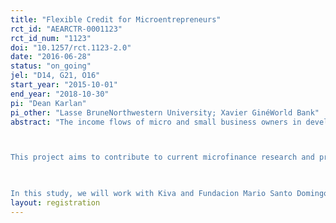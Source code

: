 ```yaml
---
title: "Flexible Credit for Microentrepreneurs"
rct_id: "AEARCTR-0001123"
rct_id_num: "1123"
doi: "10.1257/rct.1123-2.0"
date: "2016-06-28"
status: "on_going"
jel: "D14, G21, O16"
start_year: "2015-10-01"
end_year: "2018-10-30"
pi: "Dean Karlan"
pi_other: "Lasse BruneNorthwestern University; Xavier GinéWorld Bank"
abstract: "The income flows of micro and small business owners in developing countries are usually quite irregular and hard to predict. Microloans by microfinance institutions (MFIs) from around the developing world generally follow very rigid repayment schedules beginning immediately after the loan disbursement. Such repayment structures are unfit to support investments in technology or other solutions to expand the business, as these generally take longer to pay off. Additionally, these repayment structure does not match well with the seasonal and unpredictable income streams typical of microenterprises.

This project aims to contribute to current microfinance research and practices, through the design and testing of the viability and impact of improved loan products, which include flexibility in the repayment plan. Our study’s primary objective is to help microfinance institutions improve their financial products to better address the needs of their clients.
 
In this study, we will work with Kiva and Fundacion Mario Santo Domingo (FMSD) to design a flexible loan product and test it rigorously through an RCT. The flexible loan will allow clients to adjust their repayment plans within pre-defined limits, so that clients will be able to cope with unexpected shocks to their household or business income, and invest their loans more productively."
layout: registration
---
```


